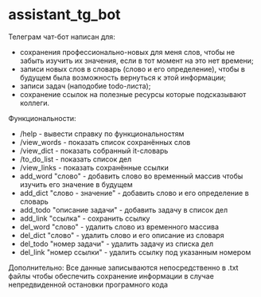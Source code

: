 # assistant_tg_bot
Телеграм чат-бот написан для:
- сохранения профессионально-новых для меня слов, чтобы не забыть изучить их значения, если в тот момент на это нет времени;
- записи новых слов в словарь (слово и его определение), чтобы в будущем была возможность вернуться к этой информации;
- записи задач (наподобие todo-листа);
- сохранение ссылок на полезные ресурсы которые подсказывают коллеги.

Функциональности:
- /help - вывести справку по функциональностям
- /view_words - показать список сохранённых слов
- /view_dict - показать собранный it-словарь
- /to_do_list - показать список дел
- /view_links - показать сохранённые ссылки
- add_word "слово" - добавить слово во временный массив чтобы изучить его значение в будущем
- add_dict "слово - значение" - добавить слово и его определение в словарь
- add_todo "описание задачи" - добавить задачу в список дел
- add_link "ссылка" - сохранить ссылку
- del_word "слово" - удалить слово из временного массива
- del_dict "слово" - удалить слово и его описание из словаря
- del_todo "номер задачи" - удалить задачу из списка дел
- del_link "номер ссылки" - удалить ссылку под указанным номером

Дополнительно:
Все данные записываются непосредственно в .txt файлы чтобы обеспечить сохранение информации в случае непредвиденной остановки програмного кода
